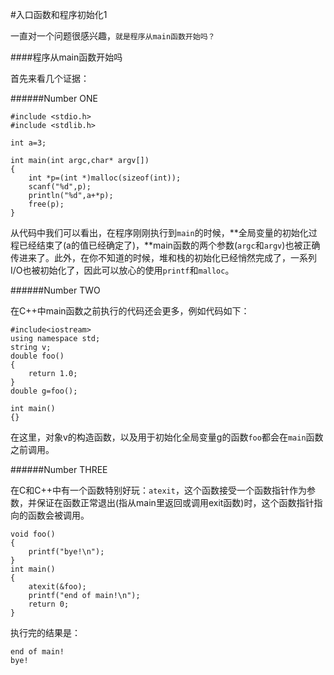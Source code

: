 #入口函数和程序初始化1

一直对一个问题很感兴趣，`就是程序从main函数开始吗？`

####程序从main函数开始吗

首先来看几个证据：

######Number ONE

	#include <stdio.h>
	#include <stdlib.h>
	
	int a=3;
	
	int main(int argc,char* argv[])
	{
		int *p=(int *)malloc(sizeof(int));
		scanf("%d",p);
		println("%d",a+*p);
		free(p);
	}
	
从代码中我们可以看出，在程序刚刚执行到`main`的时候，**全局变量的初始化过程已经结束了(a的值已经确定了)，**main函数的两个参数(`argc`和`argv`)也被正确传进来了。此外，在你不知道的时候，堆和栈的初始化已经悄然完成了，一系列I/O也被初始化了，因此可以放心的使用`printf`和`malloc`。

######Number TWO

在C++中main函数之前执行的代码还会更多，例如代码如下：

	#include<iostream>
	using namespace std;
	string v;
	double foo()
	{
		return 1.0;
	}
	double g=foo();
	
	int main()
	{}
在这里，对象v的构造函数，以及用于初始化全局变量g的函数`foo`都会在`main`函数之前调用。

######Number THREE

在C和C++中有一个函数特别好玩：`atexit`，这个函数接受一个函数指针作为参数，并保证在函数正常退出(指从main里返回或调用exit函数)时，这个函数指针指向的函数会被调用。

	void foo()
	{
		printf("bye!\n");
	}
	int main()
	{
		atexit(&foo);
		printf("end of main!\n");
		return 0;
	}
	
执行完的结果是：

	end of main!
	bye!
	
